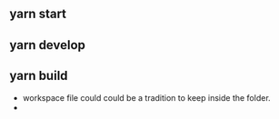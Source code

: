 
## yarn start
## yarn develop 
## yarn build

  - workspace file could could be a tradition to keep inside the folder.
  - 
